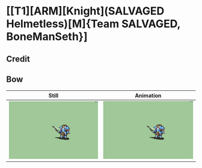 # [\[T1\]\[ARM\]\[Knight\]\(SALVAGED Helmetless\)\[M\]{Team SALVAGED, BoneManSeth}]

## Credit


	
## Bow

| Still | Animation |
| :---: | :-------: |
| ![Bow still](./Bow_000.png) | ![Bow animation](./Bow.gif) |
